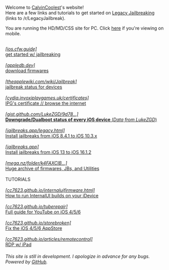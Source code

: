 
<html>
<head>

<link rel="icon" type="image/x-icon" href="/favicon.ico">
<link rel="stylesheet" href="styles.css">

</head>
<body>

<meta http-equiv='cache-control' content='no-cache'> 
<meta http-equiv='expires' content='0'> 
<meta http-equiv='pragma' content='no-cache'>

<div id="text" width="90%">
    
<p>Welcome to <a href="https://www.youtube.com/@calvincoolest" target="_blank">CalvinCoolest</a>'s website!
<br>
Here are a few links and tutorials to get started on <a href="https://www.reddit.com/r/LegacyJailbreak/" target="_blank">Legacy Jailbreaking</a> (links to /r/LegacyJailbreak).
</p>
<p>You are running the HD/MD/CSS site for PC. Click <a href="https://cc7623.github.io/">here</a> if you're viewing on mobile.<br><br>


<a href="https://ios.cfw.guide/get-started" target="_blank"><i>[ios.cfw.guide]</i><br>get started w/ jailbreaking</a>
<br>
<br>
<a href="https://appledb.dev/" target="_blank"><i>[appledb.dev]</i><br>download firmwares</a>
<br>
<br>
<a href="https://theapplewiki.com/wiki/Jailbreak#:~:text=with%20limited%20functionality-,Jailbreak%20Tools,-edit"><i>[theapplewiki.com/wiki/Jailbreak]</i><br>jailbreak status for devices</a>
<br>
<br>
<a href="https://cydia.invoxiplaygames.uk/certificates"><i>[cydia.invoxiplaygames.uk/certificates]</i><br>IPG's certificate // browse the internet</a>
<br>
<br>
<a href="https://gist.github.com/LukeZGD/9d781f1b03a69fa46869384a9407a41a" target="_blank"><i>[gist.github.com/LukeZGD/9d78...]</i><br><b>Downgrade/Dualboot status of every iOS device</b> (<i>Data from LukeZGD</i>)</a>
<br>
<br>
<a href="https://jailbreaks.app/legacy.html" target="_blank"><i>[jailbreaks.app/legacy.html]</i><br>Install jailbreaks from iOS 8.4.1 to iOS 10.3.x</a>
<br>
<br>
<a href="https://jailbreaks.app" target="_blank"><i>[jailbreaks.app]</i><br>Install jailbreaks from iOS 13 to iOS 16.1.2</a>
<br>
<br>
<a href="https://mega.nz/folder/k4FAXCIB#Fk7pxs6ikYzL3YBvAGX5ig" target="_blank"><i>[mega.nz/folder/k4FAXCIB...]</i><br>Huge archive of firmwares, JBs, and Utilities</a>
<br>
<br>
TUTORIALS
<br>
<br>
<a href="https://cc7623.github.io/internaluifirmware.html"><i>[cc7623.github.io/internaluifirmware.html]</i><br>How to run InternalUI builds on your iDevice</a>
<br>
<br>
<a href="https://cc7623.github.io/tuberepair"><i>[cc7623.github.io/tuberepair]</i><br>Full guide for YouTube on iOS 4/5/6</a>
<br>
<br>
<a href="https://cc7623.github.io/storebroken"><i>[cc7623.github.io/storebroken]</i><br>Fix the iOS 4/5/6 AppStore</a>
<br>
<br>
<a href="https://cc7623.github.io/articles/remotecontrol"><i>[cc7623.github.io/articles/remotecontrol]</i><br>RDP w/ iPad</a>

<h4><i><span style="font-weight:normal">This site is still in development. I apologize in advance for any bugs.<br>Powered by <a href="https://github.com/cc7623/cc7623.github.io" target="_blank">GitHub</a>.</span></i></h4>

</div>

</body>
</html>

